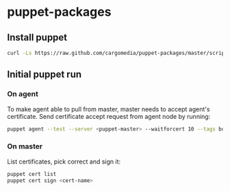 # puppet-packages


## Install puppet
```bash
curl -Ls https://raw.github.com/cargomedia/puppet-packages/master/scripts/puppet-install.sh | bash
```

## Initial puppet run
### On agent
To make agent able to pull from master, master needs to accept agent's certificate.
Send certificate accept request from agent node by running:
```bash
puppet agent --test --server <puppet-master> --waitforcert 10 --tags bootstrap
```


### On master
List certificates, pick correct and sign it:
```bash
puppet cert list
puppet cert sign <cert-name>
```


